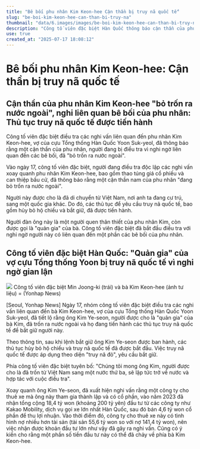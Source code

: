 ```yaml
---
title: "Bê bối phu nhân Kim Keon-hee Cận thần bị truy nã quốc tế"
slug: "be-boi-kim-keon-hee-can-than-bi-truy-na"
thumbnail: "data/6.images/images/be-boi-kim-keon-hee-can-than-bi-truy-na.webp"
description: "Công tố viên đặc biệt Hàn Quốc thông báo cận thần của phu nhân Kim Keon-hee đã bỏ trốn nước ngoài, nghi liên quan bê bối và đang bị truy nã quốc tế."
use: true
created_at: "2025-07-17 18:08:12"
---
```


# Bê bối phu nhân Kim Keon-hee: Cận thần bị truy nã quốc tế

## Cận thần của phu nhân Kim Keon-hee "bỏ trốn ra nước ngoài", nghi liên quan bê bối của phu nhân: Thủ tục truy nã quốc tế được tiến hành

Công tố viên đặc biệt điều tra các nghi vấn liên quan đến phu nhân Kim Keon-hee, vợ của cựu Tổng thống Hàn Quốc Yoon Suk-yeol, đã thông báo rằng một cận thần của phu nhân, người đang bị điều tra vì nghi ngờ liên quan đến các bê bối, đã "bỏ trốn ra nước ngoài".

Vào ngày 17, công tố viên đặc biệt, người đang điều tra độc lập các nghi vấn xoay quanh phu nhân Kim Keon-hee, bao gồm thao túng giá cổ phiếu và can thiệp bầu cử, đã thông báo rằng một cận thần nam của phu nhân "đang bỏ trốn ra nước ngoài".

Người này được cho là đã di chuyển từ Việt Nam, nơi anh ta đang cư trú, sang một quốc gia khác. Do đó, các thủ tục để yêu cầu truy nã quốc tế, bao gồm hủy bỏ hộ chiếu và bắt giữ, đã được tiến hành.

Người đàn ông này là một người quen thân thiết của phu nhân Kim, còn được gọi là "quản gia" của bà. Công tố viên đặc biệt đã bắt đầu điều tra với nghi ngờ người này có liên quan đến một phần các bê bối của phu nhân.

## Công tố viên đặc biệt Hàn Quốc: "Quản gia" của vợ cựu Tổng thống Yoon bị truy nã quốc tế vì nghi ngờ gian lận

![](/images/20250717-00495043-yonh-000-1-view.webp)
Công tố viên đặc biệt Min Joong-ki (trái) và bà Kim Keon-hee (ảnh tư liệu) = (Yonhap News)

[Seoul, Yonhap News] Ngày 17, nhóm công tố viên đặc biệt điều tra các nghi vấn liên quan đến bà Kim Keon-hee, vợ của cựu Tổng thống Hàn Quốc Yoon Suk-yeol, đã tiết lộ rằng ông Kim Ye-seon, người được cho là "quản gia" của bà Kim, đã trốn ra nước ngoài và họ đang tiến hành các thủ tục truy nã quốc tế để bắt giữ người này.

Theo thông tin, sau khi lệnh bắt giữ ông Kim Ye-seon được ban hành, các thủ tục hủy bỏ hộ chiếu và truy nã quốc tế đã được bắt đầu. Việc truy nã quốc tế được áp dụng theo diện "truy nã đỏ", yêu cầu bắt giữ.

Phía công tố viên đặc biệt tuyên bố: "Chúng tôi mong ông Kim, người được cho là đã trốn từ Việt Nam sang một nước thứ ba, sẽ lập tức trở về nước và hợp tác với cuộc điều tra".

Xoay quanh ông Kim Ye-seon, đã xuất hiện nghi vấn rằng một công ty cho thuê xe mà ông này tham gia thành lập và có cổ phần, vào năm 2023 đã nhận tổng cộng 18,4 tỷ won (khoảng 200 tỷ yên) đầu tư từ các công ty như Kakao Mobility, dịch vụ gọi xe lớn nhất Hàn Quốc, sau đó bán 4,6 tỷ won cổ phần để thu lợi nhuận. Vào thời điểm đó, công ty cho thuê xe này có tình hình nợ nhiều hơn tài sản (tài sản 55,6 tỷ won so với nợ 141,4 tỷ won), nên việc nhận được khoản đầu tư lớn như vậy đã gây ra nghi vấn. Cũng có ý kiến cho rằng một phần số tiền đầu tư này có thể đã chảy về phía bà Kim Keon-hee.
